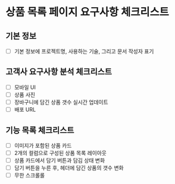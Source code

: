 # 상품 목록 페이지 요구사항 체크리스트
## 기본 정보
 - [ ] 기본 정보에 프로젝트명, 사용하는 기술, 그리고 문서 작성자 표기
## 고객사 요구사항 분석 체크리스트
 - [ ] 모바일 UI
 - [ ] 상품 사진
 - [ ] 장바구니에 담긴 상품 갯수 실시간 업데이트
 - [ ] 배포 URL
## 기능 목록 체크리스트
 - [ ] 이미지가 포함된 상품 카드
 - [ ] 2개의 컬럼으로 구성된 상품 목록 레이아웃
 - [ ] 상품 카드에서 담기 버튼과 담김 상태 변화
 - [ ] 담기 버튼을 누른 후, 헤더에 담긴 상품의 갯수 변화
 - [ ] 무한 스크롤롤
